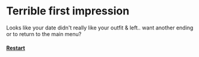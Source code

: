 # Terrible first impression
Looks like your date didn't really like your outfit & left.. want another ending or to return to the main menu?

#### [Restart](../start.md)